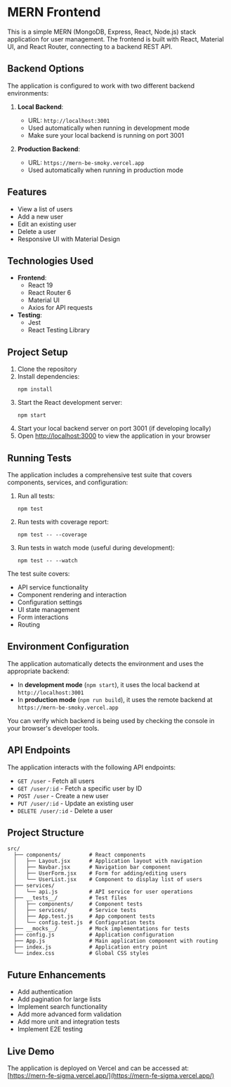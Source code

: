 # MERN Frontend

This is a simple MERN (MongoDB, Express, React, Node.js) stack application for user management. The frontend is built with React, Material UI, and React Router, connecting to a backend REST API.

## Backend Options

The application is configured to work with two different backend environments:

1. **Local Backend**: 
   - URL: `http://localhost:3001`
   - Used automatically when running in development mode
   - Make sure your local backend is running on port 3001

2. **Production Backend**:
   - URL: `https://mern-be-smoky.vercel.app`
   - Used automatically when running in production mode

## Features

- View a list of users
- Add a new user
- Edit an existing user
- Delete a user
- Responsive UI with Material Design

## Technologies Used

- **Frontend**:
  - React 19
  - React Router 6
  - Material UI
  - Axios for API requests
- **Testing**:
  - Jest
  - React Testing Library

## Project Setup

1. Clone the repository
2. Install dependencies:
   ```
   npm install
   ```
3. Start the React development server:
   ```
   npm start
   ```
4. Start your local backend server on port 3001 (if developing locally)
5. Open [http://localhost:3000](http://localhost:3000) to view the application in your browser

## Running Tests

The application includes a comprehensive test suite that covers components, services, and configuration:

1. Run all tests:
   ```
   npm test
   ```

2. Run tests with coverage report:
   ```
   npm test -- --coverage
   ```

3. Run tests in watch mode (useful during development):
   ```
   npm test -- --watch
   ```

The test suite covers:
- API service functionality
- Component rendering and interaction
- Configuration settings
- UI state management
- Form interactions
- Routing

## Environment Configuration

The application automatically detects the environment and uses the appropriate backend:

- In **development mode** (`npm start`), it uses the local backend at `http://localhost:3001`
- In **production mode** (`npm run build`), it uses the remote backend at `https://mern-be-smoky.vercel.app`

You can verify which backend is being used by checking the console in your browser's developer tools.

## API Endpoints

The application interacts with the following API endpoints:

- `GET /user` - Fetch all users
- `GET /user/:id` - Fetch a specific user by ID
- `POST /user` - Create a new user
- `PUT /user/:id` - Update an existing user
- `DELETE /user/:id` - Delete a user

## Project Structure

```
src/
  ├── components/         # React components
  │   ├── Layout.jsx      # Application layout with navigation
  │   ├── Navbar.jsx      # Navigation bar component
  │   ├── UserForm.jsx    # Form for adding/editing users
  │   └── UserList.jsx    # Component to display list of users
  ├── services/
  │   └── api.js          # API service for user operations
  ├── __tests__/          # Test files
  │   ├── components/     # Component tests
  │   ├── services/       # Service tests
  │   ├── App.test.js     # App component tests
  │   └── config.test.js  # Configuration tests
  ├── __mocks__/          # Mock implementations for tests
  ├── config.js           # Application configuration
  ├── App.js              # Main application component with routing
  ├── index.js            # Application entry point
  └── index.css           # Global CSS styles
```

## Future Enhancements

- Add authentication
- Add pagination for large lists
- Implement search functionality
- Add more advanced form validation
- Add more unit and integration tests
- Implement E2E testing

## Live Demo

The application is deployed on Vercel and can be accessed at:
[https://mern-fe-sigma.vercel.app/](https://mern-fe-sigma.vercel.app/)
